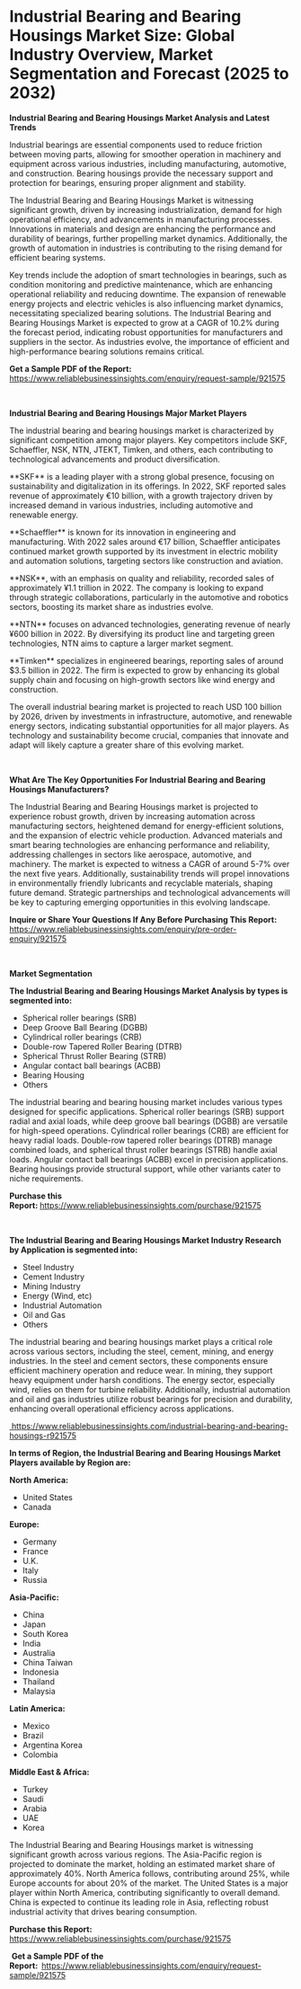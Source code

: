 <p><h1>Industrial Bearing and Bearing Housings Market Size: Global Industry Overview, Market Segmentation and Forecast (2025 to 2032)</h1></p><p><strong>Industrial Bearing and Bearing Housings Market Analysis and Latest Trends</strong></p>
<p><p>Industrial bearings are essential components used to reduce friction between moving parts, allowing for smoother operation in machinery and equipment across various industries, including manufacturing, automotive, and construction. Bearing housings provide the necessary support and protection for bearings, ensuring proper alignment and stability.</p><p>The Industrial Bearing and Bearing Housings Market is witnessing significant growth, driven by increasing industrialization, demand for high operational efficiency, and advancements in manufacturing processes. Innovations in materials and design are enhancing the performance and durability of bearings, further propelling market dynamics. Additionally, the growth of automation in industries is contributing to the rising demand for efficient bearing systems.</p><p>Key trends include the adoption of smart technologies in bearings, such as condition monitoring and predictive maintenance, which are enhancing operational reliability and reducing downtime. The expansion of renewable energy projects and electric vehicles is also influencing market dynamics, necessitating specialized bearing solutions. The Industrial Bearing and Bearing Housings Market is expected to grow at a CAGR of 10.2% during the forecast period, indicating robust opportunities for manufacturers and suppliers in the sector. As industries evolve, the importance of efficient and high-performance bearing solutions remains critical.</p></p>
<p><strong>Get a Sample PDF of the Report:&nbsp;</strong> <a href="https://www.reliablebusinessinsights.com/enquiry/request-sample/921575?utm_campaign=3368&utm_medium=2&utm_source=Github&utm_content=ia&utm_term=18042025&utm_id=industrial-bearing-and-bearing-housings">https://www.reliablebusinessinsights.com/enquiry/request-sample/921575</a></p>
<p>&nbsp;</p>
<p><strong>Industrial Bearing and Bearing Housings Major Market Players</strong></p>
<p><p>The industrial bearing and bearing housings market is characterized by significant competition among major players. Key competitors include SKF, Schaeffler, NSK, NTN, JTEKT, Timken, and others, each contributing to technological advancements and product diversification.</p><p>**SKF** is a leading player with a strong global presence, focusing on sustainability and digitalization in its offerings. In 2022, SKF reported sales revenue of approximately €10 billion, with a growth trajectory driven by increased demand in various industries, including automotive and renewable energy.</p><p>**Schaeffler** is known for its innovation in engineering and manufacturing. With 2022 sales around €17 billion, Schaeffler anticipates continued market growth supported by its investment in electric mobility and automation solutions, targeting sectors like construction and aviation.</p><p>**NSK**, with an emphasis on quality and reliability, recorded sales of approximately ¥1.1 trillion in 2022. The company is looking to expand through strategic collaborations, particularly in the automotive and robotics sectors, boosting its market share as industries evolve.</p><p>**NTN** focuses on advanced technologies, generating revenue of nearly ¥600 billion in 2022. By diversifying its product line and targeting green technologies, NTN aims to capture a larger market segment.</p><p>**Timken** specializes in engineered bearings, reporting sales of around $3.5 billion in 2022. The firm is expected to grow by enhancing its global supply chain and focusing on high-growth sectors like wind energy and construction.</p><p>The overall industrial bearing market is projected to reach USD 100 billion by 2026, driven by investments in infrastructure, automotive, and renewable energy sectors, indicating substantial opportunities for all major players. As technology and sustainability become crucial, companies that innovate and adapt will likely capture a greater share of this evolving market.</p></p>
<p>&nbsp;</p>
<p><strong>What Are The Key Opportunities For Industrial Bearing and Bearing Housings Manufacturers?</strong></p>
<p><p>The Industrial Bearing and Bearing Housings market is projected to experience robust growth, driven by increasing automation across manufacturing sectors, heightened demand for energy-efficient solutions, and the expansion of electric vehicle production. Advanced materials and smart bearing technologies are enhancing performance and reliability, addressing challenges in sectors like aerospace, automotive, and machinery. The market is expected to witness a CAGR of around 5-7% over the next five years. Additionally, sustainability trends will propel innovations in environmentally friendly lubricants and recyclable materials, shaping future demand. Strategic partnerships and technological advancements will be key to capturing emerging opportunities in this evolving landscape.</p></p>
<p><strong>Inquire or Share Your Questions If Any Before Purchasing This Report:</strong> <a href="https://www.reliablebusinessinsights.com/enquiry/pre-order-enquiry/921575?utm_campaign=3368&utm_medium=2&utm_source=Github&utm_content=ia&utm_term=18042025&utm_id=industrial-bearing-and-bearing-housings">https://www.reliablebusinessinsights.com/enquiry/pre-order-enquiry/921575</a></p>
<p>&nbsp;</p>
<p><strong>Market Segmentation</strong></p>
<p><strong>The Industrial Bearing and Bearing Housings Market Analysis by types is segmented into:</strong></p>
<p><ul><li>Spherical roller bearings (SRB)</li><li>Deep Groove Ball Bearing (DGBB)</li><li>Cylindrical roller bearings (CRB)</li><li>Double-row Tapered Roller Bearing (DTRB)</li><li>Spherical Thrust Roller Bearing (STRB)</li><li>Angular contact ball bearings (ACBB)</li><li>Bearing Housing</li><li>Others</li></ul></p>
<p><p>The industrial bearing and bearing housing market includes various types designed for specific applications. Spherical roller bearings (SRB) support radial and axial loads, while deep groove ball bearings (DGBB) are versatile for high-speed operations. Cylindrical roller bearings (CRB) are efficient for heavy radial loads. Double-row tapered roller bearings (DTRB) manage combined loads, and spherical thrust roller bearings (STRB) handle axial loads. Angular contact ball bearings (ACBB) excel in precision applications. Bearing housings provide structural support, while other variants cater to niche requirements.</p></p>
<p><strong>Purchase this Report:&nbsp;</strong><a href="https://www.reliablebusinessinsights.com/purchase/921575?utm_campaign=3368&utm_medium=2&utm_source=Github&utm_content=ia&utm_term=18042025&utm_id=industrial-bearing-and-bearing-housings">https://www.reliablebusinessinsights.com/purchase/921575</a></p>
<p>&nbsp;</p>
<p><strong>The Industrial Bearing and Bearing Housings Market Industry Research by Application is segmented into:</strong></p>
<p><ul><li>Steel Industry</li><li>Cement Industry</li><li>Mining Industry</li><li>Energy (Wind, etc)</li><li>Industrial Automation</li><li>Oil and Gas</li><li>Others</li></ul></p>
<p><p>The industrial bearing and bearing housings market plays a critical role across various sectors, including the steel, cement, mining, and energy industries. In the steel and cement sectors, these components ensure efficient machinery operation and reduce wear. In mining, they support heavy equipment under harsh conditions. The energy sector, especially wind, relies on them for turbine reliability. Additionally, industrial automation and oil and gas industries utilize robust bearings for precision and durability, enhancing overall operational efficiency across applications.</p></p>
<p><a href="https://www.reliablebusinessinsights.com/industrial-bearing-and-bearing-housings-r921575?utm_campaign=3368&utm_medium=2&utm_source=Github&utm_content=ia&utm_term=18042025&utm_id=industrial-bearing-and-bearing-housings">&nbsp;https://www.reliablebusinessinsights.com/industrial-bearing-and-bearing-housings-r921575</a></p>
<p><strong>In terms of Region, the Industrial Bearing and Bearing Housings Market Players available by Region are:</strong></p>
<p>
    <p> <strong> North America: </strong>
        <ul>
            <li>United States</li>
            <li>Canada</li>
        </ul>
        </p> 
    <p> <strong> Europe: </strong>
        <ul>
            <li>Germany</li>
            <li>France</li>
            <li>U.K.</li>
            <li>Italy</li>
            <li>Russia</li>
        </ul>
        </p> 
    <p> <strong> Asia-Pacific: </strong>
        <ul>
            <li>China</li>
            <li>Japan</li>
            <li>South Korea</li>
            <li>India</li>
            <li>Australia</li>
            <li>China Taiwan</li>
            <li>Indonesia</li>
            <li>Thailand</li>
            <li>Malaysia</li>
        </ul>
        </p> 
    <p> <strong> Latin America: </strong>
        <ul>
            <li>Mexico</li>
            <li>Brazil</li>
            <li>Argentina Korea</li>
            <li>Colombia</li>
        </ul>
        </p> 
    <p> <strong> Middle East & Africa: </strong>
        <ul>
            <li>Turkey</li>
            <li>Saudi</li>
            <li>Arabia</li>
            <li>UAE</li>
            <li>Korea</li>
        </ul>
    </p>
    </p>
<p><p>The Industrial Bearing and Bearing Housings market is witnessing significant growth across various regions. The Asia-Pacific region is projected to dominate the market, holding an estimated market share of approximately 40%. North America follows, contributing around 25%, while Europe accounts for about 20% of the market. The United States is a major player within North America, contributing significantly to overall demand. China is expected to continue its leading role in Asia, reflecting robust industrial activity that drives bearing consumption.</p></p>
<p><strong>Purchase this Report: </strong><a href="https://www.reliablebusinessinsights.com/purchase/921575?utm_campaign=3368&utm_medium=2&utm_source=Github&utm_content=ia&utm_term=18042025&utm_id=industrial-bearing-and-bearing-housings">https://www.reliablebusinessinsights.com/purchase/921575</a></p>
<p>&nbsp;<strong>Get a Sample PDF of the Report:&nbsp;&nbsp;</strong><a href="https://www.reliablebusinessinsights.com/enquiry/request-sample/921575?utm_campaign=3368&utm_medium=2&utm_source=Github&utm_content=ia&utm_term=18042025&utm_id=industrial-bearing-and-bearing-housings">https://www.reliablebusinessinsights.com/enquiry/request-sample/921575</a></p>
<p><strong></strong></p>
<p><p></p><p></p><p></p></p>